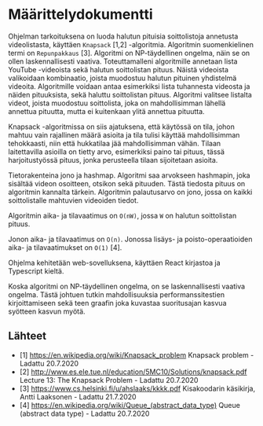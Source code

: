 # Määrittelydokumentti

Ohjelman tarkoituksena on luoda halutun pituisia soittolistoja annetusta videolistasta, käyttäen `Knapsack` [1,2] -algoritmia. Algoritmin suomenkielinen termi on `Repunpakkaus` [3]. Algoritmi on NP-täydellinen ongelma, näin se on ollen laskennallisesti vaativa. Toteuttamalleni algoritmille annetaan lista YouTube -videoista sekä halutun soittolistan pituus. Näistä videoista valikoidaan kombinaatio, joista muodostuu halutun pituinen yhdistelmä videoita. Algoritmille voidaan antaa esimerkiksi lista tuhannesta videosta ja näiden pituuksista, sekä haluttu soittolistan pituus. Algoritmi valitsee listalta videot, joista muodostuu soittolista, joka on mahdollisimman lähellä annettua pituutta, mutta ei kuitenkaan ylitä annettua pituutta.

Knapsack -algoritmissa on siis ajatuksena, että käytössä on tila, johon mahtuu vain rajallinen määrä asioita ja tila tulisi käyttää mahdollisimman tehokkaasti, niin että hukkatilaa jää mahdollisimman vähän. Tilaan laitettavilla asioilla on tietty arvo, esimerkiksi paino tai pituus, tässä harjoitustyössä pituus, jonka perusteella tilaan sijoitetaan asioita.

Tietorakenteina jono ja hashmap.
Algoritmi saa arvokseen hashmapin, joka sisältää videon osoitteen, otsikon sekä pituuden. Tästä tiedosta pituus on algoritmin kannalta tärkein.
Algoritmin palautusarvo on jono, jossa on kaikki soittolistalle mahtuvien videoiden tiedot.

Algoritmin aika- ja tilavaatimus on `O(nW)`, jossa `W` on halutun soittolistan pituus.

Jonon aika- ja tilavaatimus on `O(n)`. Jonossa lisäys- ja poisto-operaatioiden aika- ja tilavaatimukset on `O(1)` [4].

Ohjelma kehitetään web-sovelluksena, käyttäen React kirjastoa ja Typescript kieltä.

Koska algoritmi on NP-täydellinen ongelma, on se laskennallisesti vaativa ongelma. Tästä johtuen tutkin mahdollisuuksia performanssitestien kirjoittamiseen sekä teen graafin joka kuvastaa suoritusajan kasvua syötteen kasvun myötä.

## Lähteet
- [1] https://en.wikipedia.org/wiki/Knapsack_problem Knapsack problem - Ladattu 20.7.2020
- [2] http://www.es.ele.tue.nl/education/5MC10/Solutions/knapsack.pdf Lecture 13: The Knapsack Problem - Ladattu 20.7.2020
- [3] https://www.cs.helsinki.fi/u/ahslaaks/kkkk.pdf Kisakoodarin käsikirja, Antti Laaksonen - Ladattu 21.7.2020
- [4] https://en.wikipedia.org/wiki/Queue_(abstract_data_type) Queue (abstract data type) - Ladattu 20.7.2020
